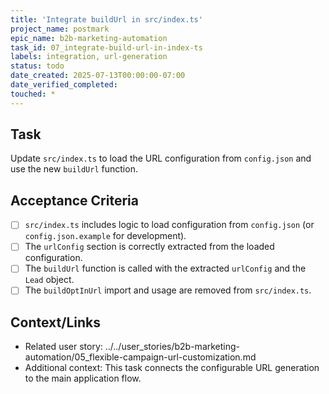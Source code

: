 ```yaml
---
title: 'Integrate buildUrl in src/index.ts'
project_name: postmark
epic_name: b2b-marketing-automation
task_id: 07_integrate-build-url-in-index-ts
labels: integration, url-generation
status: todo
date_created: 2025-07-13T00:00:00-07:00
date_verified_completed: 
touched: *
---
```


## Task

Update `src/index.ts` to load the URL configuration from `config.json` and use the new `buildUrl` function.

## Acceptance Criteria

- [ ] `src/index.ts` includes logic to load configuration from `config.json` (or `config.json.example` for development).
- [ ] The `urlConfig` section is correctly extracted from the loaded configuration.
- [ ] The `buildUrl` function is called with the extracted `urlConfig` and the `Lead` object.
- [ ] The `buildOptInUrl` import and usage are removed from `src/index.ts`.

## Context/Links

- Related user story: ../../user_stories/b2b-marketing-automation/05_flexible-campaign-url-customization.md
- Additional context: This task connects the configurable URL generation to the main application flow.
